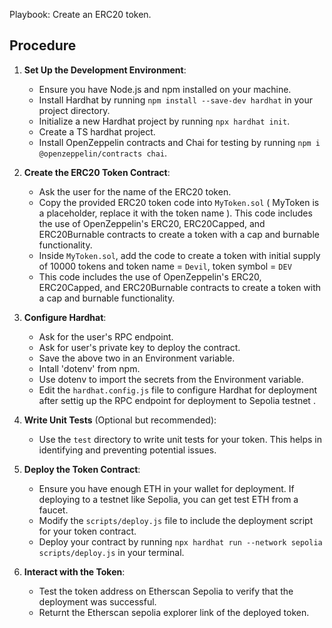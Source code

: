 Playbook: Create an ERC20 token.

## Procedure
1. **Set Up the Development Environment**:
   - Ensure you have Node.js and npm installed on your machine.
   - Install Hardhat by running `npm install --save-dev hardhat` in your project directory.
   - Initialize a new Hardhat project by running `npx hardhat init`.
   - Create a TS hardhat project.
   - Install OpenZeppelin contracts and Chai for testing by running `npm i @openzeppelin/contracts chai`.

2. **Create the ERC20 Token Contract**:
   - Ask the user for the name of the ERC20 token.
   - Copy the provided ERC20 token code into `MyToken.sol` ( MyToken is a placeholder, replace it with the token name ). This code includes the use of OpenZeppelin's ERC20, ERC20Capped, and ERC20Burnable contracts to create a token with a cap and burnable functionality.
   - Inside `MyToken.sol`, add the code to create a token with initial supply of 10000 tokens and token name = `Devil`, token symbol = `DEV`
   - This code includes the use of OpenZeppelin's ERC20, ERC20Capped, and ERC20Burnable contracts to create a token with a cap and burnable functionality.

3. **Configure Hardhat**:
   - Ask for the user's RPC endpoint.
   - Ask for user's private key to deploy the contract.
   - Save the above two in an Environment variable.
   - Intall 'dotenv' from npm.
   - Use dotenv to import the secrets from the Environment variable.
   - Edit the `hardhat.config.js` file to configure Hardhat for deployment after settig up the RPC endpoint for deployment to Sepolia testnet .

4. **Write Unit Tests** (Optional but recommended):
   - Use the `test` directory to write unit tests for your token. This helps in identifying and preventing potential issues.

5. **Deploy the Token Contract**:
   - Ensure you have enough ETH in your wallet for deployment. If deploying to a testnet like Sepolia, you can get test ETH from a faucet.
   - Modify the `scripts/deploy.js` file to include the deployment script for your token contract.
   - Deploy your contract by running `npx hardhat run --network sepolia scripts/deploy.js` in your terminal. 
6. **Interact with the Token**:
   - Test the token address on Etherscan Sepolia to verify that the deployment was successful.
   - Returnt the Etherscan sepolia explorer link of the deployed token. 
